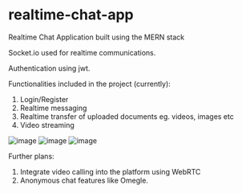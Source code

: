 # realtime-chat-app

Realtime Chat Application built using the MERN stack

Socket.io used for realtime communications.

Authentication using jwt.



Functionalities included in the project (currently):
1) Login/Register
2) Realtime messaging
3) Realtime transfer of uploaded documents eg. videos, images etc
4) Video streaming

![image](https://user-images.githubusercontent.com/66993183/142037471-f473eb6e-56df-4f99-be48-93f68b61a974.png)
![image](https://user-images.githubusercontent.com/66993183/142037536-de7b4de4-cd1b-47af-bf56-888d9670a643.png)
![image](https://user-images.githubusercontent.com/66993183/142037602-c8f86cd2-9130-4e7b-bddc-9ad08087dbaa.png)



Further plans:
1) Integrate video calling into the platform using WebRTC
2) Anonymous chat features like Omegle.
